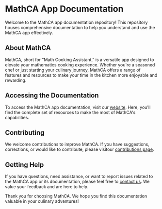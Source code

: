 # MathCA App Documentation

Welcome to the MathCA app documentation repository! This repository houses comprehensive documentation to help you understand and use the MathCA app effectively.

## About MathCA

MathCA, short for "Math Cooking Assistant," is a versatile app designed to elevate your mathematics cooking experience. Whether you're a seasoned chef or just starting your culinary journey, MathCA offers a range of features and resources to make your time in the kitchen more enjoyable and rewarding.

## Accessing the Documentation

To access the MathCA app documentation, visit our [website](http://docs.mathca.app). Here, you'll find the complete set of resources to make the most of MathCA's capabilities.

## Contributing

We welcome contributions to improve MathCA. If you have suggestions, corrections, or would like to contribute, please visitour [contributions page](http://www.mathca.app/contribute).

## Getting Help

If you have questions, need assistance, or want to report issues related to the MathCA app or its documentation, please feel free to [contact us](mailto:develop@mathca.app). We value your feedback and are here to help.

Thank you for choosing MathCA. We hope you find this documentation valuable in your culinary adventures!
